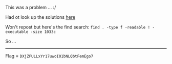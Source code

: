 This was a problem ... :/ 

Had ot look up the solutions [here](https://medium.com/@Kan1shka9/overthewire-wargames-bandit-walkthrough-df2b86826c67)

Won't repost but here's the find search: `find . -type f -readable ! -executable -size 1033c` 

So ... 

* * * * 

Flag = `DXjZPULLxYr17uwoI01bNLQbtFemEgo7`
